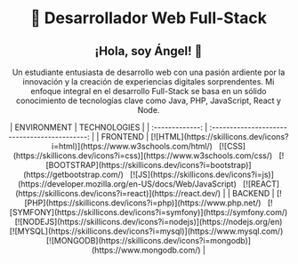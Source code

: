 <h1 align="center">🚀 Desarrollador Web Full-Stack</h1>

<h2 align="center">¡Hola, soy Ángel! 👋</h2>
<p align="center">Un estudiante entusiasta de desarrollo web con una pasión ardiente por la innovación y la creación de experiencias digitales sorprendentes. Mi enfoque integral en el desarrollo Full-Stack se basa en un sólido conocimiento de tecnologías clave como Java, PHP, JavaScript, React y Node.</p>

<p align="center">
  |   ENVIRONMENT   |                 TECHNOLOGIES                  |
  | :-------------: | :-------------------------------------------: |
  |    FRONTEND     | [![HTML](https://skillicons.dev/icons?i=html)](https://www.w3schools.com/html/) &nbsp; [![CSS](https://skillicons.dev/icons?i=css)](https://www.w3schools.com/css/) &nbsp; [![BOOTSTRAP](https://skillicons.dev/icons?i=bootstrap)](https://getbootstrap.com/) &nbsp; [![JS](https://skillicons.dev/icons?i=js)](https://developer.mozilla.org/en-US/docs/Web/JavaScript) &nbsp; [![REACT](https://skillicons.dev/icons?i=react)](https://react.dev/) |
  |    BACKEND      | [![PHP](https://skillicons.dev/icons?i=php)](https://www.php.net/) &nbsp; [![SYMFONY](https://skillicons.dev/icons?i=symfony)](https://symfony.com/) &nbsp; [![NODEJS](https://skillicons.dev/icons?i=nodejs)](https://nodejs.org/en) &nbsp; [![MYSQL](https://skillicons.dev/icons?i=mysql)](https://www.mysql.com/) &nbsp; [![MONGODB](https://skillicons.dev/icons?i=mongodb)](https://www.mongodb.com/) |
</p>
